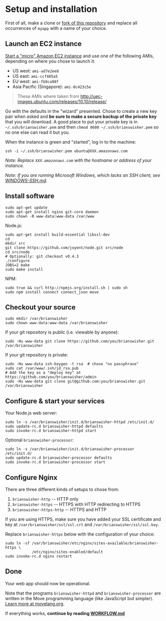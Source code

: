 # Setup and installation

First of all, make a clone or [fork of this repository](http://help.github.com/fork-a-repo/) and replace all occurrences of `myapp` with a name of your choice.

## Launch an EC2 instance

[Start a "micro" Amazon EC2 instance](https://console.aws.amazon.com/ec2/home) and use one of the following AMIs, depending on where you chose to launch it:

- US west: `ami-ad7e2ee8`
- US east: `ami-ccf405a5`
- EU west: `ami-fb9ca98f`
- Asia Pacific (Singapore): `ami-0c423c5e`

> These AMIs where taken from <http://uec-images.ubuntu.com/releases/10.10/release/>

Go with the defaults in the "wizard" presented. Chose to create a new key pair when asked and **be sure to make a secure backup of the private key** that you will download. A good place to put your private key is in `~/.ssh/brianswisher.pem` and then `chmod 0600 ~/.ssh/brianswisher.pem` so no one else can read it but you.

When the instance is green and "started", log in to the machine:

    ssh -i ~/.ssh/brianswisher.pem ubuntu@XXX.amazonaws.com

*Note: Replace `XXX.amazonaws.com` with the hostname or address of your instance.*

*Note: If you are running Microsoft Windows, which lacks an SSH client, see [WINDOWS-SSH.md](WINDOWS-SSH.md#readme)*.

## Install software

    sudo apt-get update
    sudo apt-get install nginx git-core daemon
    sudo chown -R www-data:www-data /var/www

Node.js:

    sudo apt-get install build-essential libssl-dev
    cd
    mkdir src
    git clone https://github.com/joyent/node.git src/node
    cd src/node
    # Optionally: git checkout v0.4.3
    ./configure
    JOBS=2 make
    sudo make install

NPM:

    sudo true && curl http://npmjs.org/install.sh | sudo sh
    sudo npm install connect connect_json move


## Checkout your source

    sudo mkdir /var/brianswisher
    sudo chown www-data:www-data /var/brianswisher

If your git repository is public (i.e. viewable by anyone):

    sudo -Hu www-data git clone https://github.com/you/brianswisher.git /var/brianswisher

If your git repository is private:

    sudo -Hu www-data ssh-keygen -t rsa  # chose "no passphrase"
    sudo cat /var/www/.ssh/id_rsa.pub
    # Add the key as a "deploy key" at https://github.com/you/brianswisher/admin
    sudo -Hu www-data git clone git@github.com:you/brianswisher.git /var/brianswisher


## Configure & start your services

Your Node.js web server:

    sudo ln -s /var/brianswisher/init.d/brianswisher-httpd /etc/init.d/
    sudo update-rc.d brianswisher-httpd defaults
    sudo invoke-rc.d brianswisher-httpd start
    
Optional `brianswisher-processor`:
    
    sudo ln -s /var/brianswisher/init.d/brianswisher-processor /etc/init.d/
    sudo update-rc.d brianswisher-processor defaults
    sudo invoke-rc.d brianswisher-processor start


## Configure Nginx

There are three different kinds of setups to chose from:

1. `brianswisher-http` -- HTTP only
2. `brianswisher-https` -- HTTPS with HTTP redirecting to HTTPS
3. `brianswisher-https-http` -- HTTPS and HTTP

If you are using HTTPS, make sure you have added your SSL certificate and key at `/var/brianswisher/ssl/ssl.crt` and `/var/brianswisher/ssl/ssl.key`.

Replace `brianswisher-https` below with the configuration of your choice:

    sudo ln -sf /var/brianswisher/etc/nginx/sites-available/brianswisher-https \
                /etc/nginx/sites-enabled/default
    sudo invoke-rc.d nginx restart


## Done

Your web app should now be operational.

Note that the programs `brianswisher-httpd` and `brianswisher-processor` are written in the Move programming language (like JavaScript but simpler). [Learn more at movelang.org](http://movelang.org/).

If everything works, **continue by reading [WORKFLOW.md](https://github.com/rsms/ec2-webapp/blob/master/WORKFLOW.md#readme)**
